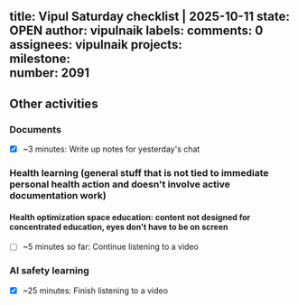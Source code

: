 title:	Vipul Saturday checklist | 2025-10-11
state:	OPEN
author:	vipulnaik
labels:	
comments:	0
assignees:	vipulnaik
projects:	
milestone:	
number:	2091
--
## Other activities

### Documents

- [x] ~3 minutes: Write up notes for yesterday's chat

### Health learning (general stuff that is not tied to immediate personal health action and doesn't involve active documentation work)

#### Health optimization space education: content not designed for concentrated education, eyes don't have to be on screen

- [ ] ~5 minutes so far: Continue listening to a video

### AI safety learning

- [x] ~25 minutes: Finish listening to a video
